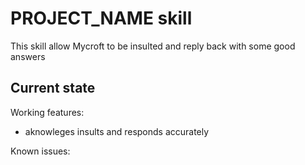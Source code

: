 # PROJECT_NAME skill

This skill allow Mycroft to be insulted and reply back with some good answers

## Current state

Working features:
 - aknowleges insults and responds accurately

Known issues:
